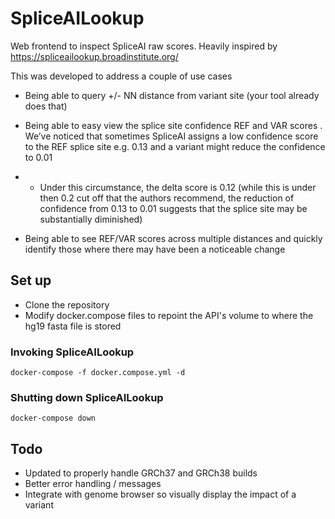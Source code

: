 # SpliceAILookup

Web frontend to inspect SpliceAI raw scores. Heavily inspired by https://spliceailookup.broadinstitute.org/

This was developed to address a couple of use cases

* Being able to query +/- NN distance from variant site (your tool already does that)

* Being able to easy view the splice site confidence REF and VAR scores . We’ve noticed that sometimes SpliceAI assigns a low confidence score to the REF splice site e.g. 0.13 and a variant might reduce the confidence to 0.01

* - Under this circumstance, the delta score is 0.12 (while this is under then 0.2 cut off that the authors recommend, the reduction of confidence from 0.13 to 0.01 suggests that the splice site may be substantially diminished)

* Being able to see REF/VAR scores across multiple distances and quickly identify those where there may have been a noticeable change


## Set up
* Clone the repository
* Modify docker.compose files to repoint the API's volume to where the hg19 fasta file is stored

### Invoking SpliceAILookup
```docker-compose -f docker.compose.yml -d```

### Shutting down SpliceAILookup
```docker-compose down```


## Todo
* Updated to properly handle GRCh37 and GRCh38 builds
* Better error handling / messages
* Integrate with genome browser so visually display the impact of a variant
